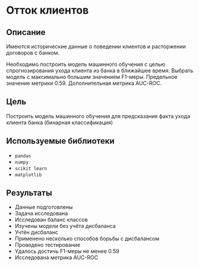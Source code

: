 # Отток клиентов
## Описание
Имеются исторические данные о поведении клиентов и расторжении договоров с банком.

Необходимо построить модель машинного обучения с целью спрогнозирования ухода клиента из банка в ближайшее время. Выбрать модель с максимально большим значением F1-меры. Предельное значение метрики 0.59. Дополнительная метрика AUC-ROC.
## Цель
Построить модель машинного обучения для предсказания факта ухода клиента банка (бинарная классификация)
## Используемые библиотеки
- `pandas`
- `numpy`
- `scikit learn`
- `matplotlib`
## Результаты
- Данные подготовлены
- Задача исследована
- Исследован баланс классов
- Изучены модели без учёта дисбаланса
- Учтён дисбаланс
- Применено несколько способов борьбы с дисбалансом
- Проведено тестирование
- Удалось достичь F1-меры не менее 0.59
- Исследована метрика AUC-ROC
